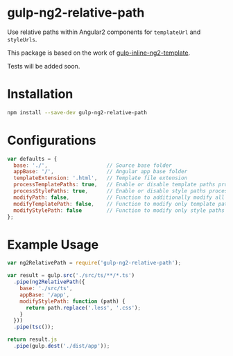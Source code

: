 # gulp-ng2-relative-path

Use relative paths within Angular2 components for `templateUrl` and `styleUrls`.

This package is based on the work of [gulp-inline-ng2-template](https://github.com/ludohenin/gulp-inline-ng2-template).  

Tests will be added soon.

# Installation

```bash
npm install --save-dev gulp-ng2-relative-path
```

# Configurations

```js
var defaults = {
  base: './',                   // Source base folder
  appBase: '/',                 // Angular app base folder
  templateExtension: '.html',   // Template file extension
  processTemplatePaths: true,   // Enable or disable template paths processing
  processStylePaths: true,      // Enable or disable style paths processing
  modifyPath: false,            // Function to additionally modify all file paths
  modifyTemplatePath: false,    // Function to modify only template paths
  modifyStylePath: false        // Function to modify only style paths
};
```

# Example Usage

```js
var ng2RelativePath = require('gulp-ng2-relative-path');

var result = gulp.src('./src/ts/**/*.ts')
  .pipe(ng2RelativePath({
    base: './src/ts',
    appBase: '/app',
    modifyStylePath: function (path) {
      return path.replace('.less', '.css');
    }
  }))
  .pipe(tsc());

return result.js
  .pipe(gulp.dest('./dist/app'));
```
